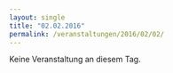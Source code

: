 ```yaml
---
layout: single
title: "02.02.2016"
permalink: /veranstaltungen/2016/02/02/
---
```


Keine Veranstaltung an diesem Tag.
